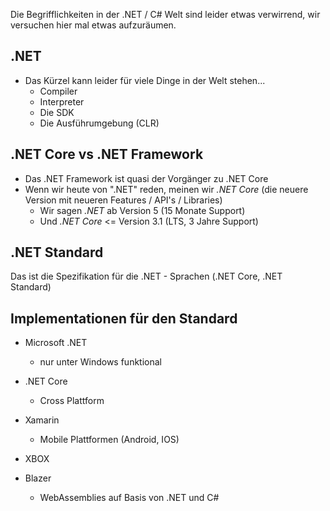 Die Begrifflichkeiten in der .NET / C# Welt sind leider etwas verwirrend, wir versuchen hier mal etwas aufzuräumen.

## .NET
- Das Kürzel kann leider für viele Dinge in der Welt stehen...
	- Compiler
	- Interpreter
	- Die SDK
	- Die Ausführumgebung (CLR)

## .NET Core vs .NET Framework
- Das .NET Framework ist quasi der Vorgänger zu .NET Core
- Wenn wir heute von ".NET" reden, meinen wir *.NET Core* (die neuere Version mit neueren Features / API's / Libraries)
	- Wir sagen *.NET* ab Version 5 (15 Monate Support)
	- Und *.NET Core* <= Version 3.1 (LTS, 3 Jahre Support)

## .NET Standard
Das ist die Spezifikation für die .NET - Sprachen (.NET Core, .NET Standard)

## Implementationen für den Standard
- Microsoft .NET
	- nur unter Windows funktional

- .NET Core
	- Cross Plattform

- Xamarin
	- Mobile Plattformen (Android, IOS)

- XBOX

- Blazer
	- WebAssemblies auf Basis von .NET und C#